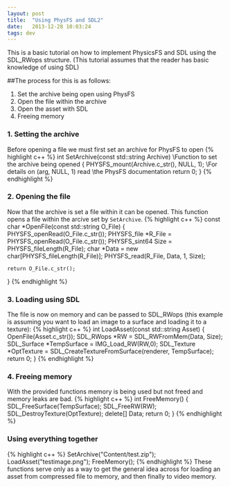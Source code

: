 ```yaml
---
layout: post
title:  "Using PhysFS and SDL2"
date:   2013-12-28 10:03:24
tags: dev
---
```


This is a basic tutorial on how to implement PhysicsFS and SDL using the SDL_RWops structure. (This tutorial assumes that the reader has basic knowledge of using SDL)

##The process for this is as follows:

1. Set the archive being open using PhysFS
2. Open the file within the archive
3. Open the asset with SDL
4. Freeing memory

### 1. Setting the archive 
Before opening a file we must first set an archive for PhysFS to open
{% highlight c++ %}
int SetArchive(const std::string Archive) 	    \\Function to set the archive being opened
{
    PHYSFS_mount(Archive.c_str(), NULL, 1); 	\\For details on (arg, NULL, 1) read 
        										\\the PhysFS documentation
    return 0;
}
{% endhighlight %}

### 2. Opening the file
Now that the archive is set a file within it can be opened. This function opens a file within the arcive set by `SetArchive`.
{% highlight c++ %}
const char *OpenFile(const std::string O_File)
{
	PHYSFS_openRead(O_File.c_str());
    PHYSFS_file *R_File = PHYSFS_openRead(O_File.c_str());
    PHYSFS_sint64 Size = PHYSFS_fileLength(R_File);
    char *Data = new char[PHYSFS_fileLength(R_File)];
    PHYSFS_read(R_File, Data, 1, Size);
    
    return O_File.c_str();
}
{% endhighlight %}

### 3. Loading using SDL
The file is now on memory and can be passed to SDL_RWops (this example is assuming you want to load an image to a surface and loading it to a texture):
{% highlight c++ %}
int LoadAsset(const std::string Asset)
{
	OpenFile(Asset.c_str());
    SDL_RWops *RW = SDL_RWFromMem(Data, Size);
    SDL_Surface *TempSurface = IMG_Load_RW(RW,0);
    SDL_Texture *OptTexture = SDL_CreateTextureFromSurface(renderer, TempSurface);
    return 0;
}
{% endhighlight %}

### 4. Freeing memory
With the provided functions memory is being used but not freed and memory leaks are bad.
{% highlight c++ %}
int FreeMemory()
{
	SDL_FreeSurface(TempSurface);
    SDL_FreeRW(RW);
    SDL_DestroyTexture(OptTexture);
    delete[] Data;
    return 0;
}
{% endhighlight %}

### Using everything together

{% highlight c++ %}
SetArchive("Content/test.zip");
LoadAsset("testimage.png");
FreeMemory();
{% endhighlight %}
These functions serve only as a way to get the general idea across for loading an asset from compressed file to memory, and then finally to video memory.
